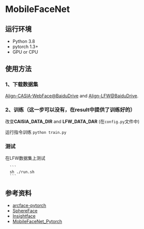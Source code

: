 # MobileFaceNet

## 运行环境

* Python 3.8
* pytorch 1.3+
* GPU or CPU

## 使用方法

### 1、下载数据集

[Align-CASIA-WebFace@BaiduDrive](https://pan.baidu.com/s/1k3Cel2wSHQxHO9NkNi3rkg) and [Align-LFW@BaiduDrive](https://pan.baidu.com/s/1r6BQxzlFza8FM8Z8C_OCBg).

### 2、训练（这一步可以没有，在result中提供了训练好的）

  改变**CAISIA_DATA_DIR** and **LFW_DATA_DAR** (在`config.py`文件中)
  
  运行指令训练
      ```
      python train.py
      ```
      
### 测试

  在LFW数据集上测试
    
      
      ```
      sh ./run.sh
      ```

## 参考资料

  * [arcface-pytorch](https://github.com/ronghuaiyang/arcface-pytorch)
  * [SphereFace](https://github.com/wy1iu/sphereface)
  * [Insightface](https://github.com/deepinsight/insightface)
  * [MobileFaceNet_Pytorch](https://github.com/Xiaoccer/MobileFaceNet_Pytorch)
